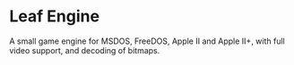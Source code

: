 # Leaf Engine
A small game engine for MSDOS, FreeDOS, Apple II and Apple II+, with full video support, and decoding of bitmaps.
